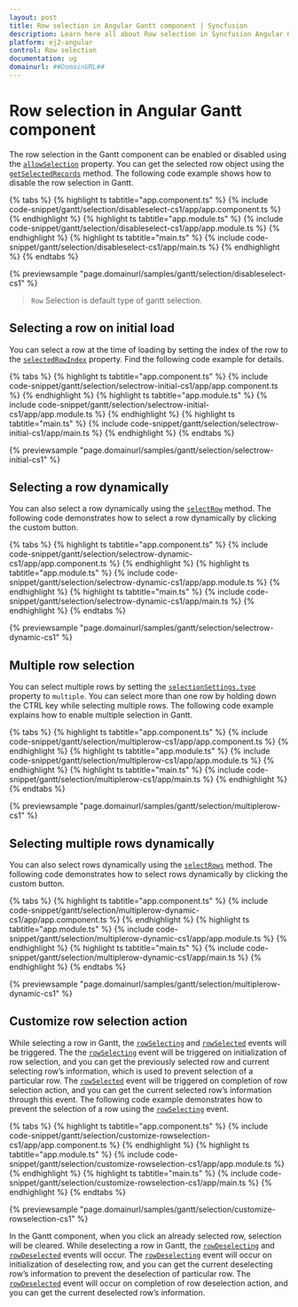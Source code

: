 ```yaml
---
layout: post
title: Row selection in Angular Gantt component | Syncfusion
description: Learn here all about Row selection in Syncfusion Angular Gantt component of Syncfusion Essential JS 2 and more.
platform: ej2-angular
control: Row selection 
documentation: ug
domainurl: ##DomainURL##
---
```


# Row selection in Angular Gantt component

The row selection in the Gantt component can be enabled or disabled using the [`allowSelection`](https://ej2.syncfusion.com/angular/documentation/api/gantt/#allowselection) property. You can get the selected row object using the [`getSelectedRecords`](https://ej2.syncfusion.com/angular/documentation/api/gantt/selection/#getselectedrecords) method. The following code example shows how to disable the row selection in Gantt.

{% tabs %}
{% highlight ts tabtitle="app.component.ts" %}
{% include code-snippet/gantt/selection/disableselect-cs1/app/app.component.ts %}
{% endhighlight %}
{% highlight ts tabtitle="app.module.ts" %}
{% include code-snippet/gantt/selection/disableselect-cs1/app/app.module.ts %}
{% endhighlight %}
{% highlight ts tabtitle="main.ts" %}
{% include code-snippet/gantt/selection/disableselect-cs1/app/main.ts %}
{% endhighlight %}
{% endtabs %}
  
{% previewsample "page.domainurl/samples/gantt/selection/disableselect-cs1" %}

> `Row` Selection is default type of gantt selection.

## Selecting a row on initial load

You can select a row at the time of loading by setting the index of the row to the [`selectedRowIndex`](https://ej2.syncfusion.com/angular/documentation/api/gantt/#selectedrowindex) property. Find the following code example for details.

{% tabs %}
{% highlight ts tabtitle="app.component.ts" %}
{% include code-snippet/gantt/selection/selectrow-initial-cs1/app/app.component.ts %}
{% endhighlight %}
{% highlight ts tabtitle="app.module.ts" %}
{% include code-snippet/gantt/selection/selectrow-initial-cs1/app/app.module.ts %}
{% endhighlight %}
{% highlight ts tabtitle="main.ts" %}
{% include code-snippet/gantt/selection/selectrow-initial-cs1/app/main.ts %}
{% endhighlight %}
{% endtabs %}
  
{% previewsample "page.domainurl/samples/gantt/selection/selectrow-initial-cs1" %}

## Selecting a row dynamically

You can also select a row dynamically using the [`selectRow`](https://ej2.syncfusion.com/angular/documentation/api/gantt/selection/#selectrow) method. The following code demonstrates how to select a row dynamically by clicking the custom button.

{% tabs %}
{% highlight ts tabtitle="app.component.ts" %}
{% include code-snippet/gantt/selection/selectrow-dynamic-cs1/app/app.component.ts %}
{% endhighlight %}
{% highlight ts tabtitle="app.module.ts" %}
{% include code-snippet/gantt/selection/selectrow-dynamic-cs1/app/app.module.ts %}
{% endhighlight %}
{% highlight ts tabtitle="main.ts" %}
{% include code-snippet/gantt/selection/selectrow-dynamic-cs1/app/main.ts %}
{% endhighlight %}
{% endtabs %}
  
{% previewsample "page.domainurl/samples/gantt/selection/selectrow-dynamic-cs1" %}

## Multiple row selection

You can select multiple rows by setting the [`selectionSettings.type`](https://ej2.syncfusion.com/angular/documentation/api/gantt/selectionSettings/#type) property to `multiple`. You can select more than one row by holding down the CTRL key while selecting multiple rows. The following code example explains how to enable multiple selection in Gantt.

{% tabs %}
{% highlight ts tabtitle="app.component.ts" %}
{% include code-snippet/gantt/selection/multiplerow-cs1/app/app.component.ts %}
{% endhighlight %}
{% highlight ts tabtitle="app.module.ts" %}
{% include code-snippet/gantt/selection/multiplerow-cs1/app/app.module.ts %}
{% endhighlight %}
{% highlight ts tabtitle="main.ts" %}
{% include code-snippet/gantt/selection/multiplerow-cs1/app/main.ts %}
{% endhighlight %}
{% endtabs %}
  
{% previewsample "page.domainurl/samples/gantt/selection/multiplerow-cs1" %}

## Selecting multiple rows dynamically

You can also select rows dynamically using the [`selectRows`](https://ej2.syncfusion.com/angular/documentation/api/gantt/selection/#selectrows) method. The following code demonstrates how to select rows dynamically by clicking the custom button.

{% tabs %}
{% highlight ts tabtitle="app.component.ts" %}
{% include code-snippet/gantt/selection/multiplerow-dynamic-cs1/app/app.component.ts %}
{% endhighlight %}
{% highlight ts tabtitle="app.module.ts" %}
{% include code-snippet/gantt/selection/multiplerow-dynamic-cs1/app/app.module.ts %}
{% endhighlight %}
{% highlight ts tabtitle="main.ts" %}
{% include code-snippet/gantt/selection/multiplerow-dynamic-cs1/app/main.ts %}
{% endhighlight %}
{% endtabs %}
  
{% previewsample "page.domainurl/samples/gantt/selection/multiplerow-dynamic-cs1" %}

## Customize row selection action

While selecting a row in Gantt, the [`rowSelecting`](https://ej2.syncfusion.com/angular/documentation/api/gantt/#rowselecting) and [`rowSelected`](https://ej2.syncfusion.com/angular/documentation/api/gantt/#rowselected) events will be triggered. The the [`rowSelecting`](https://ej2.syncfusion.com/angular/documentation/api/gantt/#rowselecting) event will be triggered on initialization of row selection, and you can get the previously selected row and current selecting row’s information, which is used to prevent selection of a particular row. The [`rowSelected`](https://ej2.syncfusion.com/angular/documentation/api/gantt/#rowselected) event will be triggered on completion of row selection action, and you can get the current selected row’s information through this event. The following code example demonstrates how to prevent the selection of a row using the [`rowSelecting`](https://ej2.syncfusion.com/angular/documentation/api/gantt/#rowselecting) event.

{% tabs %}
{% highlight ts tabtitle="app.component.ts" %}
{% include code-snippet/gantt/selection/customize-rowselection-cs1/app/app.component.ts %}
{% endhighlight %}
{% highlight ts tabtitle="app.module.ts" %}
{% include code-snippet/gantt/selection/customize-rowselection-cs1/app/app.module.ts %}
{% endhighlight %}
{% highlight ts tabtitle="main.ts" %}
{% include code-snippet/gantt/selection/customize-rowselection-cs1/app/main.ts %}
{% endhighlight %}
{% endtabs %}
  
{% previewsample "page.domainurl/samples/gantt/selection/customize-rowselection-cs1" %}

In the Gantt component, when you click an already selected row, selection will be cleared. While deselecting a row in Gantt, the [`rowDeselecting`](https://ej2.syncfusion.com/angular/documentation/api/gantt/#rowdeselecting) and [`rowDeselected`](https://ej2.syncfusion.com/angular/documentation/api/gantt/#rowdeselected) events will occur. The [`rowDeselecting`](https://ej2.syncfusion.com/angular/documentation/api/gantt/#rowdeselecting) event will occur on initialization of deselecting row, and you can get the current deselecting row’s information to prevent the deselection of particular row. The [`rowDeselected`](https://ej2.syncfusion.com/angular/documentation/api/gantt/#rowdeselected) event will occur on completion of row deselection action, and you can get the current deselected row’s information.